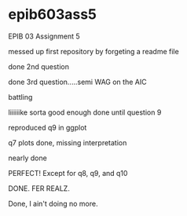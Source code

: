 # epib603ass5
EPIB 03 Assignment 5

messed up first repository by forgeting a readme file

done 2nd question

done 3rd question.....semi WAG on the AIC

battling

liiiiiike sorta good enough done until question 9

reproduced q9 in ggplot 

q7 plots done, missing interpretation

nearly done

PERFECT! Except for q8, q9, and q10

DONE. FER REALZ.

Done, I ain't doing no more.